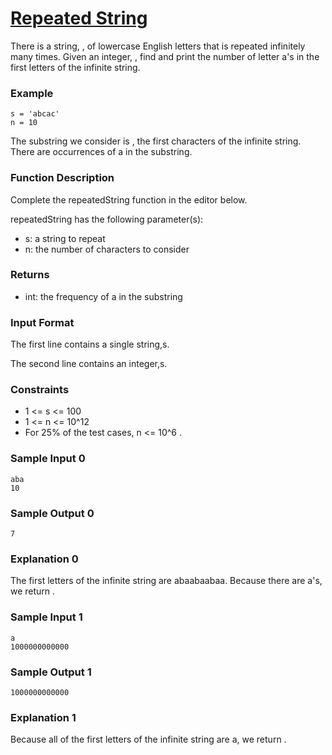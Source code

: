 # [Repeated String](https://www.hackerrank.com/challenges/repeated-string/problem)
There is a string, , of lowercase English letters that is repeated infinitely many times. Given an integer, , find and print the number of letter a's in the first  letters of the infinite string.

### Example
```
s = 'abcac'
n = 10
```

The substring we consider is , the first  characters of the infinite string. There are  occurrences of a in the substring.

### Function Description

Complete the repeatedString function in the editor below.

repeatedString has the following parameter(s):

- s: a string to repeat
- n: the number of characters to consider

### Returns
- int: the frequency of a in the substring

### Input Format

The first line contains a single string,s.

The second line contains an integer,s.

### Constraints
- 1 <= s <= 100
- 1 <= n <= 10^12
- For 25% of the test cases, n <= 10^6 .

### Sample Input 0
```
aba
10
```

### Sample Output 0
```
7
```

### Explanation 0
The first  letters of the infinite string are abaabaabaa. Because there are  a's, we return .


### Sample Input 1
```
a
1000000000000
```

### Sample Output 1
```
1000000000000
```

### Explanation 1
Because all of the first  letters of the infinite string are a, we return .